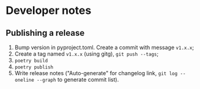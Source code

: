 # Developer notes

## Publishing a release

1. Bump version in pyproject.toml. Create a commit with message `v1.x.x`;
2. Create a tag named `v1.x.x` (using gitg), `git push --tags`;
3. `poetry build`
4. `poetry publish`
5. Write release notes ("Auto-generate" for changelog link, `git log --oneline --graph` to generate commit list).
